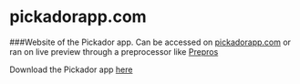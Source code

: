 # pickadorapp.com
###Website of the Pickador app.
Can be accessed on [pickadorapp.com](http://pickadorapp.com/) or ran on live preview through a preprocessor like [Prepros](https://prepros.io/)

Download the Pickador app [here](http://itunes.apple.com/app/id1076681630)
